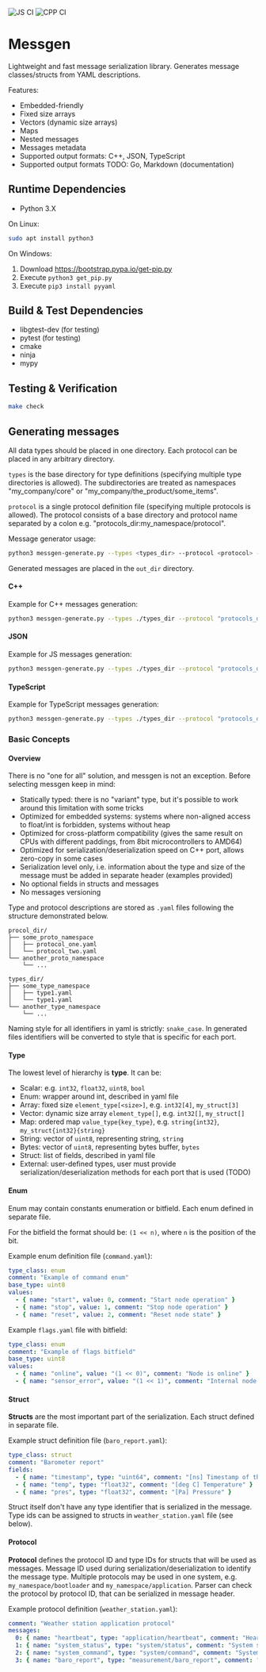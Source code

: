 ![JS CI](https://github.com/pavletto/messgen/actions/workflows/js.yml/badge.svg)
![CPP CI](https://github.com/pavletto/messgen/actions/workflows/cpp.yml/badge.svg)

# Messgen

Lightweight and fast message serialization library.
Generates message classes/structs from YAML descriptions.

Features:

- Embedded-friendly
- Fixed size arrays
- Vectors (dynamic size arrays)
- Maps
- Nested messages
- Messages metadata
- Supported output formats: C++, JSON, TypeScript
- Supported output formats TODO: Go, Markdown (documentation)

## Runtime Dependencies

- Python 3.X

On Linux:

```bash
sudo apt install python3
```

On Windows:

1. Download https://bootstrap.pypa.io/get-pip.py
2. Execute `python3 get_pip.py`
3. Execute `pip3 install pyyaml`

## Build & Test Dependencies

- libgtest-dev (for testing)
- pytest (for testing)
- cmake
- ninja
- mypy

## Testing & Verification

```bash
make check
```

## Generating messages

All data types should be placed in one directory. Each protocol can be placed in any arbitrary directory.

`types` is the base directory for type definitions (specifying multiple type directories is allowed). The subdirectories are treated as namespaces "my_company/core" or "my_company/the_product/some_items".

`protocol` is a single protocol definition file (specifying multiple protocols is allowed). The protocol consists of a base directory and protocol name separated by a colon e.g. "protocols_dir:my_namespace/protocol".

Message generator usage:

```bash
python3 messgen-generate.py --types <types_dir> --protocol <protocol> --lang <lang> --outdir <out_dir> [--options key1=value1,key2=value2,...]
```

Generated messages are placed in the `out_dir` directory.

#### C++

Example for C++ messages generation:

```bash
python3 messgen-generate.py --types ./types_dir --protocol "protocols_dir:my_namespace/my_protocol" --lang cpp --outdir out/cpp --options cpp_standard=20
```

#### JSON

Example for JS messages generation:

```bash
python3 messgen-generate.py --types ./types_dir --protocol "protocols_dir:my_namespace/my_protocol" --lang json --outdir out/json
```

#### TypeScript

Example for TypeScript messages generation:

```bash
python3 messgen-generate.py --types ./types_dir --protocol "protocols_dir:my_namespace/my_protocol" --lang ts --outdir out/ts
```

### Basic Concepts

#### Overview

There is no "one for all" solution, and messgen is not an exception.
Before selecting messgen keep in mind:

- Statically typed: there is no "variant" type, but it's possible to work around this limitation with some tricks
- Optimized for embedded systems: systems where non-aligned access to float/int is forbidden, systems without heap
- Optimized for cross-platform compatibility (gives the same result on CPUs with different paddings, from 8bit microcontrollers to AMD64)
- Optimized for serialization/deserialization speed on C++ port, allows zero-copy in some cases
- Serialization level only, i.e. information about the type and size of the message must be added in separate header (examples provided)
- No optional fields in structs and messages
- No messages versioning

Type and protocol descriptions are stored as `.yaml` files following the structure demonstrated below.

```
procol_dir/
├── some_proto_namespace
│   ├── protocol_one.yaml
│   └── protocol_two.yaml
└── another_proto_namespace
    └── ...
```

```
types_dir/
├── some_type_namespace
│   ├── type1.yaml
│   └── type1.yaml
└── another_type_namespace
    └── ...
```

Naming style for all identifiers in yaml is strictly: `snake_case`.
In generated files identifiers will be converted to style that is specific for each port.

#### Type

The lowest level of hierarchy is **type**. It can be:

- Scalar: e.g. `int32`, `float32`, `uint8`, `bool`
- Enum: wrapper around int, described in yaml file
- Array: fixed size `element_type[<size>]`, e.g. `int32[4]`, `my_struct[3]`
- Vector: dynamic size array `element_type[]`, e.g. `int32[]`, `my_struct[]`
- Map: ordered map `value_type{key_type}`, e.g. `string{int32}`, `my_struct{int32}{string}`
- String: vector of `uint8`, representing string, `string`
- Bytes: vector of `uint8`, representing bytes buffer, `bytes`
- Struct: list of fields, described in yaml file
- External: user-defined types, user must provide serialization/deserialization methods for each port that is used (TODO)

#### Enum

Enum may contain constants enumeration or bitfield.
Each enum defined in separate file.

For the bitfield the format should be: `(1 << n)`, where `n` is the position of the bit.

Example enum definition file (`command.yaml`):
```yaml
type_class: enum
comment: "Example of command enum"
base_type: uint8
values:
  - { name: "start", value: 0, comment: "Start node operation" }
  - { name: "stop", value: 1, comment: "Stop node operation" }
  - { name: "reset", value: 2, comment: "Reset node state" }
```

Example `flags.yaml` file with bitfield:
```yaml
type_class: enum
comment: "Example of flags bitfield"
base_type: uint8
values:
  - { name: "online", value: "(1 << 0)", comment: "Node is online" }
  - { name: "sensor_error", value: "(1 << 1)", comment: "Internal node error" }
```

#### Struct

**Structs** are the most important part of the serialization.
Each struct defined in separate file.

Example struct definition file (`baro_report.yaml`):
```yaml
type_class: struct
comment: "Barometer report"
fields:
  - { name: "timestamp", type: "uint64", comment: "[ns] Timestamp of the measurement" }
  - { name: "temp", type: "float32", comment: "[deg C] Temperature" }
  - { name: "pres", type: "float32", comment: "[Pa] Pressure" }
```

Struct itself don't have any type identifier that is serialized in the message.
Type ids can be assigned to structs in `weather_station.yaml` file (see below).

#### Protocol

**Protocol** defines the protocol ID and type IDs for structs that will be used
as messages. Message ID used during serialization/deserialization to identify the
message type. Multiple protocols may be used in one system, e.g.
`my_namespace/bootloader` and `my_namespace/application`. Parser can check the
protocol by protocol ID, that can be serialized in message header.

Example protocol definition (`weather_station.yaml`):

```yaml
comment: "Weather station application protocol"
messages:
  0: { name: "heartbeat", type: "application/heartbeat", comment: "Heartbeat message" }
  1: { name: "system_status", type: "system/status", comment: "System status message" }
  2: { name: "system_command", type: "system/command", comment: "System command message" }
  3: { name: "baro_report", type: "measurement/baro_report", comment: "Barometer report message" }
```
